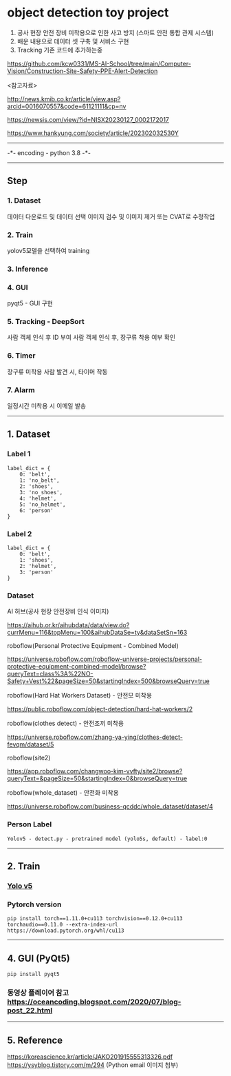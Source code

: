 # object detection toy project
1. 공사 현장 안전 장비 미착용으로 인한 사고 방지 (스마트 안전 통합 관제 시스템)
2. 배운 내용으로 데이터 셋 구축 및 서비스 구현
3. Tracking 기존 코드에 추가하는중

https://github.com/kcw0331/MS-AI-School/tree/main/Computer-Vision/Construction-Site-Safety-PPE-Alert-Detection

<참고자료>

http://news.kmib.co.kr/article/view.asp?arcid=0016070557&code=61121111&cp=nv

https://newsis.com/view/?id=NISX20230127_0002172017

https://www.hankyung.com/society/article/202302032530Y


<hr>
-*- encoding - python 3.8 -*-

<hr>

## Step

### 1. Dataset
데이터 다운로드 및 데이터 선택
이미지 검수 및 이미지 제거 또는 CVAT로 수정작업
### 2. Train
yolov5모델을 선택하여 training
### 3. Inference
### 4. GUI
pyqt5 - GUI 구현
### 5. Tracking - DeepSort
사람 객체 인식 후 ID 부여
사람 객체 인식 후, 장구류 착용 여부 확인
### 6. Timer
장구류 미착용 사람 발견 시, 타이머 작동
### 7. Alarm
일정시간 미착용 시 이메일 발송 


<hr>

## 1. Dataset
### Label 1
```
label_dict = {
    0: 'belt',
    1: 'no_belt',
    2: 'shoes',
    3: 'no_shoes',
    4: 'helmet',
    5: 'no_helmet',
    6: 'person'
}
```

### Label 2
```
label_dict = {
    0: 'belt',
    1: 'shoes',
    2: 'helmet',
    3: 'person'
}
```

### Dataset
AI 허브(공사 현장 안전장비 인식 이미지)

https://aihub.or.kr/aihubdata/data/view.do?currMenu=116&topMenu=100&aihubDataSe=ty&dataSetSn=163

roboflow(Personal Protective Equipment - Combined Model)

https://universe.roboflow.com/roboflow-universe-projects/personal-protective-equipment-combined-model/browse?queryText=class%3A%22NO-Safety+Vest%22&pageSize=50&startingIndex=500&browseQuery=true

roboflow(Hard Hat Workers Dataset) - 안전모 미착용

https://public.roboflow.com/object-detection/hard-hat-workers/2


roboflow(clothes detect) - 안전조끼 미착용

https://universe.roboflow.com/zhang-ya-ying/clothes-detect-fevqm/dataset/5

roboflow(site2)

https://app.roboflow.com/changwoo-kim-vvfty/site2/browse?queryText=&pageSize=50&startingIndex=0&browseQuery=true

roboflow(whole_dataset) - 안전화 미착용

https://universe.roboflow.com/business-qcddc/whole_dataset/dataset/4


### Person Label
```
Yolov5 - detect.py - pretrained model (yolo5s, default) - label:0
```

<hr>

## 2. Train
### [Yolo v5](https://github.com/ultralytics/yolov5)
### Pytorch version
```
pip install torch==1.11.0+cu113 torchvision==0.12.0+cu113 torchaudio==0.11.0 --extra-index-url https://download.pytorch.org/whl/cu113
```

<hr>

## 4. GUI (PyQt5)

```
pip install pyqt5
```
### 동영상 플레이어 참고 https://oceancoding.blogspot.com/2020/07/blog-post_22.html

<hr>

## 5. Reference

https://koreascience.kr/article/JAKO201915555313326.pdf
https://ysyblog.tistory.com/m/294 (Python email 이미지 첨부)


